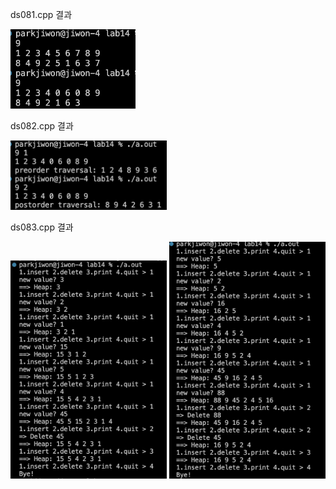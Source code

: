 ds081.cpp 결과<br>

<img src= 'https://github.com/jiwonpark831/22300323_PJW_DS/blob/main/lab14/results/ds081.png' width = 200>

ds082.cpp 결과<br>

<img src= 'https://github.com/jiwonpark831/22300323_PJW_DS/blob/main/lab14/results/ds082.png' width =250>

ds083.cpp 결과<br>

<img src= 'https://github.com/jiwonpark831/22300323_PJW_DS/blob/main/lab14/results/ds083-1.png' width =250>
<img src= 'https://github.com/jiwonpark831/22300323_PJW_DS/blob/main/lab14/results/ds083-2.png' width =250>